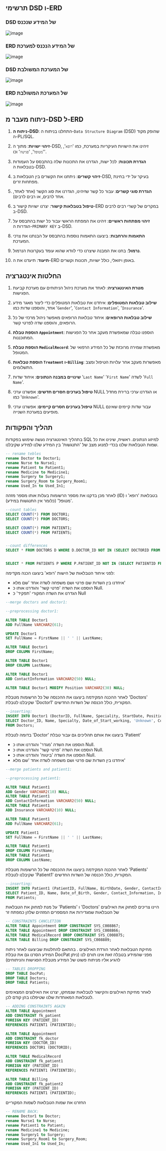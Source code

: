 ## תרשימי DSD ו-ERD

### DSD של המידע שנכנס

![image](https://github.com/user-attachments/assets/54da6467-7867-4427-961f-e301381914c4)

### ERD של המידע הנכנס למערכת

![image](https://github.com/user-attachments/assets/e6fe032e-397d-4730-a8b7-f5e01f5d3b9b)

### DSD של המערכת המשולבת

![image](https://github.com/user-attachments/assets/ee1ac701-3dc0-43d1-9e64-5a6e285cfecb)

### ERD של המערכת המשולבת

![image](https://github.com/user-attachments/assets/5086ffeb-dee7-49e6-9d71-22218c6065a0)

## ניתוח מעבר מ-DSD ל-ERD

1. **ניתוח ה-DSD**:
   התחלנו בניתוח ה-`Data Structure Diagram` (DSD) שהופק מקוד ה-PL/SQL.

2. **זיהוי ישויות**:
   מתוך ה-DSD, זיהינו את הישויות העיקריות במערכת, כמו '`רופא`', '`מטופל`', '`פגישה`' וכו'.

3. **הגדרת תכונות**:
   לכל ישות, הגדרנו את התכונות שלה בהתבסס על העמודות בטבלאות ה-DSD.

4. **זיהוי קשרים**:
   ניתחנו את הקשרים בין הטבלאות ב-DSD, בעיקר על ידי בחינת מפתחות זרים.

5. **הגדרת סוגי קשרים**:
   עבור כל קשר שזיהינו, הגדרנו את סוג הקשר (אחד לאחד, אחד לרבים, או רבים לרבים).

6. **טיפול בטבלאות קישור**:
   יצרנו ישויות קישור ב-ERD במקרים של קשרי רבים לרבים ב-DSD.

7. **זיהוי מפתחות ראשיים**:
   זיהינו את המפתח הראשי עבור כל ישות בהתבסס על הגדרות ה-`PRIMARY KEY` ב-DSD.

8. **התאמות והרחבות**:
   ביצענו התאמות נוספות בהתבסס על הבנתנו את צרכי המערכת.

9. **נרמול**:
   בחנו את המבנה שיצרנו כדי לוודא שהוא עומד בעקרונות הנרמול.

10. **תיעוד**:
    תיעדנו את ה-ERD באופן ויזואלי, כולל ישויות, תכונות וקשרים.

## החלטות אינטגרציה

1. **מטרת האינטגרציה**:
   לאחד את מערכת ניהול הניתוחים עם מערכת קביעת הפגישות.

2. **שילוב טבלאות המטופלים**:
   איחדנו את טבלאות המטופלים כדי ליצור מאגר מידע אחד, והוספנו שדות כמו '`Gender`', '`Contact Information`', '`Insurance`'.

3. **שילוב טבלאות הרופאים**:
   איחוד טבלאות הרופאים מאפשר ניהול מרכזי של כל הרופאים, והוספנו שדה לפרטי קשר.

5. **הוספת טבלת `Appointment`**:
   הוספנו טבלה שמאפשרת מעקב אחר כל הפגישות המתוכננות.

6. **הוספת טבלת `MedicalRecord`**:
   מאפשרת שמירה מרוכזת של כל המידע הרפואי של המטופל.

7. **הוספת טבלאות `Treatment` ו-`Billing`**:
   מאפשרות מעקב אחר עלויות הטיפול ומצב התשלומים.

8. **שינויים במבנה הנתונים**:
   איחוד שדות '`Last Name`' '`First Name`' לשדה '`Full Name`'.

9. **טיפול בערכים חסרים חדשים**:
   אפשרנו ערכי NULL או הגדרנו ערכי ברירת מחדל כמו '`Unknown`'.

10. **טיפול בערכים חסרים קיימים**:
   אפשרנו ערכי NULL עבור שדות קיימים שאינם מופיעים במערכת השנייה.

## תהליך והפקודות

בתהליך האינטגרציה נעשה שימוש בפקודות SQL למיזוג הנתונים.
ראשית, שינינו את כל שמות הטבלאות שלנו בכדי למנוע מצב של 'התנגשות' בין המידע שלנו למידע שקיבלנו.

```sql
-- rename tebles
rename Doctor to Doctor1;
rename Nurse to Nurse1;
rename Patient to Patient1;
rename Medicine to Medicine1;
rename Surgery to Surgery1;
rename Surgery_Room to Surgery_Room1;
rename Used_In to Used_In1;
```

לאחר מכן בדקנו את מספר הרשומות בעלות אותו מספר מזהה (ID) בטבלאות 'רופא' ו 'מטופל' (כלומר אין התנגשות במידע).
```sql
--count tables
SELECT COUNT(*) FROM DOCTOR1;
SELECT COUNT(*) FROM DOCTORS;

SELECT COUNT(*) FROM PATIENT1;
SELECT COUNT(*) FROM PATIENTS;


--count differences
SELECT * FROM DOCTORS D WHERE D.DOCTOR_ID NOT IN (SELECT DOCTORID FROM DOCTOR1); --ALL THE DOCTORS (400) ARE DIFFERENT


SELECT * FROM PATIENTS P WHERE P.PATIENT_ID NOT IN (SELECT PATIENTID FROM PATIENT1);--ALL THE PATIENTS (400) ARE DIFFERENT
```


לפני איחוד הטבלאות של הישות 'רופא' ביצענו הכנה מקדימה: 
- איחדנו בין השדות שם פרטי ושם משפחה לשדה אחד 'שם מלא'
- הוספנו את השדה 'פרטי קשר' והגדרנו אותו כ Null.
- הגדרנו את השדה המקורי 'תפקיד' כ Null
  

```sql
--merge doctors and doctor1:

--preprocessing doctor1:

ALTER TABLE Doctor1
ADD FullName VARCHAR2(61);

UPDATE Doctor1
SET FullName = FirstName || ' ' || LastName;

ALTER TABLE Doctor1
DROP COLUMN FirstName;

ALTER TABLE Doctor1
DROP COLUMN LastName;

ALTER TABLE Doctor1
ADD ContactInformation VARCHAR2(50) NULL;

ALTER TABLE Doctor1 MODIFY Position VARCHAR2(30) NULL;
```

לאחר ההכנה המקידמה ביצענו את ההכנסה של כל הרשומות מטבלת 'Doctors' שקיבלנו לטבלת 'Doctor1' המקורית, כולל הכנסה של השדות החדשים.
```sql
--inserting:
INSERT INTO Doctor1 (DoctorID, FullName, Speciality, StartDate, Position, ContactInformation)
SELECT Doctor_ID, Name, Specialty, Date_of_Start_working, 'Unknown', Contact_Information
FROM Doctors;
```

בדומה לטבלת 'Doctor' ביצענו את אותם תהליכים גם עבור טבלת 'Patient'

- הוספנו את השדה 'מגדר' והגדרנו אותו כ Null.
- הוספנו את השדה 'פרטי קשר' והגדרנו אותו כ Null.
- הוספנו את השדה 'ביטוח' והגדרנו אותו כ Null.
-  איחדנו בין השדות שם פרטי ושם משפחה לשדה אחד 'שם מלא'

  


```sql
--merge patients and patient1:

--preprocessing patient1:

ALTER TABLE Patient1
ADD Gender VARCHAR2(10) NULL;
ALTER TABLE Patient1
ADD ContactInformation VARCHAR2(50) NULL;
ALTER TABLE Patient1
ADD Insurance VARCHAR2(10) NULL;

ALTER TABLE Patient1
ADD FullName VARCHAR2(61);

UPDATE Patient1
SET FullName = FirstName || ' ' || LastName;

ALTER TABLE Patient1
DROP COLUMN FirstName;
ALTER TABLE Patient1
DROP COLUMN LastName;
```


לאחר ההכנה המקידמה ביצענו את ההכנסה של כל הרשומות מטבלת 'Patients' שקיבלנו לטבלת 'Patient1' המקורית, כולל הכנסה של השדות החדשים.


```sql
--inserting:
INSERT INTO Patient1 (PatientID, FullName, BirthDate, Gender, ContactInformation, Insurance)
SELECT Patient_ID, Name, Date_of_Birth, Gender, Contact_Information, Insurance
FROM Patients;
```

על מנת למחוק את הטבלאות 'Patients' ו 'Doctors'  היינו  צריכים למחוק את האילוצים של הטבלאות שמגדירות את המספרים המזהים שלהן כמפתח זר

```sql
-- CONSTRAINTS CANCLETION
ALTER TABLE Appointment DROP CONSTRAINT SYS_C008867;
ALTER TABLE Appointment DROP CONSTRAINT SYS_C008866;
ALTER TABLE MedicalRecord DROP CONSTRAINT SYS_C008875;
ALTER TABLE Billing DROP CONSTRAINT SYS_C008889;
```

מחיקת הטבלאות לאחר הורדת האילוצים .
בהתאם להחלטות שביצענו לאחר ניתוח המידע הסרנו גם את טבלת DocPat מפני שהמידע בטבלה זאת אינו תורם לנו (ניתן להגיע אליו מניתוח פשוט של המידע מטבלת הפגישות והניתוחים)
```sql
-- TABLES DROPPING
DROP TABLE DocPat;
DROP TABLE Doctors;
DROP TABLE Patients;
```

לאחר מחיקת האילוצים והקישור לטבלאות שנמחקו, יצרנו את האילוצים המצאימים לטבלאות המאוחדות שלנו שטיפלנו בהן קודם לכן.

```sql
-- ADDING CONSTRAINTS AGAIN
ALTER TABLE Appointment
ADD CONSTRAINT fk_patient
FOREIGN KEY (PATIENT_ID)
REFERENCES PATIENT1 (PATIENTID);

ALTER TABLE Appointment
ADD CONSTRAINT fk_doctor
FOREIGN KEY (DOCTOR_ID)
REFERENCES DOCTOR1 (DOCTORID);

ALTER TABLE MedicalRecord
ADD CONSTRAINT fk_patient1
FOREIGN KEY (PATIENT_ID)
REFERENCES PATIENT1 (PATIENTID);

ALTER TABLE Billing
ADD CONSTRAINT fk_patient2
FOREIGN KEY (PATIENT_ID)
REFERENCES PATIENT1 (PATIENTID);
```


החזרנו את שמות הטבלאות לשמות המקוריים 
```sql
-- RENAME BACK:
rename Doctor1 to Doctor;
rename Nurse1 to Nurse;
rename Patient1 to Patient;
rename Medicine1 to Medicine;
rename Surgery1 to Surgery;
rename Surgery_Room1 to Surgery_Room;
rename Used_In1 to Used_In;
```


